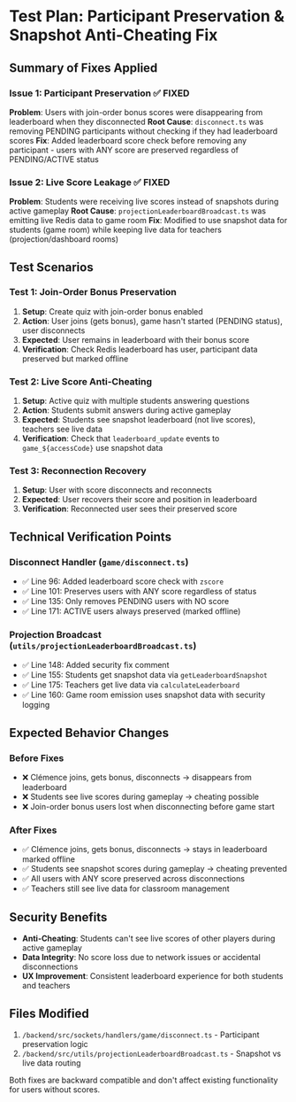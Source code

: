 # Test Plan: Participant Preservation & Snapshot Anti-Cheating Fix

## Summary of Fixes Applied

### Issue 1: Participant Preservation ✅ FIXED
**Problem**: Users with join-order bonus scores were disappearing from leaderboard when they disconnected
**Root Cause**: `disconnect.ts` was removing PENDING participants without checking if they had leaderboard scores
**Fix**: Added leaderboard score check before removing any participant - users with ANY score are preserved regardless of PENDING/ACTIVE status

### Issue 2: Live Score Leakage ✅ FIXED  
**Problem**: Students were receiving live scores instead of snapshots during active gameplay
**Root Cause**: `projectionLeaderboardBroadcast.ts` was emitting live Redis data to game room
**Fix**: Modified to use snapshot data for students (game room) while keeping live data for teachers (projection/dashboard rooms)

## Test Scenarios

### Test 1: Join-Order Bonus Preservation
1. **Setup**: Create quiz with join-order bonus enabled
2. **Action**: User joins (gets bonus), game hasn't started (PENDING status), user disconnects
3. **Expected**: User remains in leaderboard with their bonus score
4. **Verification**: Check Redis leaderboard has user, participant data preserved but marked offline

### Test 2: Live Score Anti-Cheating
1. **Setup**: Active quiz with multiple students answering questions  
2. **Action**: Students submit answers during active gameplay
3. **Expected**: Students see snapshot leaderboard (not live scores), teachers see live data
4. **Verification**: Check that `leaderboard_update` events to `game_${accessCode}` use snapshot data

### Test 3: Reconnection Recovery
1. **Setup**: User with score disconnects and reconnects
2. **Expected**: User recovers their score and position in leaderboard
3. **Verification**: Reconnected user sees their preserved score

## Technical Verification Points

### Disconnect Handler (`game/disconnect.ts`)
- ✅ Line 96: Added leaderboard score check with `zscore`
- ✅ Line 101: Preserves users with ANY score regardless of status
- ✅ Line 135: Only removes PENDING users with NO score
- ✅ Line 171: ACTIVE users always preserved (marked offline)

### Projection Broadcast (`utils/projectionLeaderboardBroadcast.ts`)
- ✅ Line 148: Added security fix comment
- ✅ Line 155: Students get snapshot data via `getLeaderboardSnapshot`
- ✅ Line 175: Teachers get live data via `calculateLeaderboard`
- ✅ Line 160: Game room emission uses snapshot data with security logging

## Expected Behavior Changes

### Before Fixes
- ❌ Clémence joins, gets bonus, disconnects → disappears from leaderboard
- ❌ Students see live scores during gameplay → cheating possible
- ❌ Join-order bonus users lost when disconnecting before game start

### After Fixes  
- ✅ Clémence joins, gets bonus, disconnects → stays in leaderboard marked offline
- ✅ Students see snapshot scores during gameplay → cheating prevented
- ✅ All users with ANY score preserved across disconnections
- ✅ Teachers still see live data for classroom management

## Security Benefits
- **Anti-Cheating**: Students can't see live scores of other players during active gameplay
- **Data Integrity**: No score loss due to network issues or accidental disconnections
- **UX Improvement**: Consistent leaderboard experience for both students and teachers

## Files Modified
1. `/backend/src/sockets/handlers/game/disconnect.ts` - Participant preservation logic
2. `/backend/src/utils/projectionLeaderboardBroadcast.ts` - Snapshot vs live data routing

Both fixes are backward compatible and don't affect existing functionality for users without scores.
